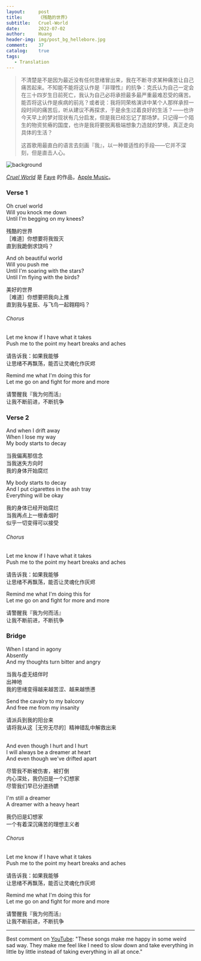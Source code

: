 ```yaml
---
layout:     post
title:      《残酷的世界》
subtitle:   Cruel-World
date:       2022-07-02
author:     Huang
header-img: img/post_bg_hellebore.jpg
comment:    37
catalog:    true
tags:
   - Translation
---
```


> 不清楚是不是因为最近没有任何思绪冒出来，我在不断寻求某种痛苦让自己痛苦起来。不知能不能将这认作是『非理性』的抗争：克氏认为自己一定会在三十四岁生日前死亡，我认为自己必将承担最多最严重最难忍受的痛苦。能否将这认作是疾病的前兆？或者说：我将同荣格演讲中某个人那样承担一段时间的痛苦后，听从建议不再探求，于是余生过着良好的生活？——也许今天早上的梦对现状有几分启发，但是我已经忘记了那场梦。只记得一个陌生的物资贫瘠的国度，也许是我将要脱离极端想象力造就的梦境，真正走向具体的生活？<br/>
>
> 这首歌用最直白的语言去刻画『我』，以一种普适性的手段——它并不深刻，但是直击人心。

![background](https://huang-feiyu.github.io/img/post_bg_hellebore.jpg)

[*Cruel World*](https://genius.com/Faye-cruel-world-lyrics) 是 [Faye](https://www.instagram.com/faye.hkg/?hl=en/) 的作品，[Apple Music](https://music.apple.com/us/album/cruel-world-single/1571412147)。

### Verse 1

Oh cruel world<br/>Will you knock me down<br/>Until I'm begging on my knees?

残酷的世界<br/>［难道］你想要将我毁灭<br/>直到我跪倒求饶吗？

And oh beautiful world<br/>Will you push me<br/>Until I'm soaring with the stars?<br/>Until I'm flying with the birds?

美好的世界<br/>［难道］你想要把我向上推<br/>直到我与星辰、与飞鸟一起翱翔吗？

###### Chorus

Let me know if I have what it takes<br/>Push me to the point my heart breaks and aches

请告诉我：如果我能够<br/>让思绪不再飘荡，能否让灵魂化作灰烬

Remind me what I'm doing this for<br/>Let me go on and fight for more and more

请警醒我『我为何而活』<br/>让我不断前进，不断抗争

### Verse 2

And when I drift away<br/>When I lose my way<br/>My body starts to decay

当我偏离那信念<br/>当我迷失方向时<br/>我的身体开始腐烂

My body starts to decay<br/>And I put cigarettes in the ash tray<br/>Everything will be okay

我的身体已经开始腐烂<br/>当我再点上一根香烟时<br/>似乎一切变得可以接受

###### Chorus

Let me know if I have what it takes<br/>Push me to the point my heart breaks and aches

请告诉我：如果我能够<br/>让思绪不再飘荡，能否让灵魂化作灰烬

Remind me what I'm doing this for<br/>Let me go on and fight for more and more

请警醒我『我为何而活』<br/>让我不断前进，不断抗争

### Bridge

When I stand in agony<br/>Absently<br/>And my thoughts turn bitter and angry

当我与虚无结伴时<br/>出神地<br/>我的思绪变得越来越苦涩、越来越愤懑

Send the cavalry to my balcony<br/>And free me from my insanity

请派兵到我的阳台来<br/>请将我从这［无穷无尽的］精神错乱中解救出来

<br/>And even though I hurt and I hurt<br/>I will always be a dreamer at heart<br/>And even though we've drifted apart

尽管我不断被伤害，被打倒<br/>内心深处，我仍旧是一个幻想家<br/>尽管我们早已分道扬镳

I'm still a dreamer<br/>A dreamer with a heavy heart

我仍旧是幻想家<br/>一个有着深沉痛苦的理想主义者

###### Chorus

Let me know if I have what it takes<br/>Push me to the point my heart breaks and aches

请告诉我：如果我能够<br/>让思绪不再飘荡，能否让灵魂化作灰烬

Remind me what I'm doing this for<br/>Let me go on and fight for more and more

请警醒我『我为何而活』<br/>让我不断前进，不断抗争

---

Best comment on [YouTube](https://www.youtube.com/watch?v=MPsfOZKLBVs&ab_channel=TheWorstTaste): "These songs make me happy in some weird sad way. They make me feel like I need to slow down and take everything in little by little instead of taking everything in all at once."

